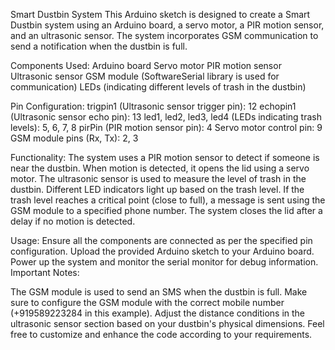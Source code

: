 Smart Dustbin System
This Arduino sketch is designed to create a Smart Dustbin system using an Arduino board, a servo motor, a PIR motion sensor, and an ultrasonic sensor. The system incorporates GSM communication to send a notification when the dustbin is full.

Components Used:
Arduino board
Servo motor
PIR motion sensor
Ultrasonic sensor
GSM module (SoftwareSerial library is used for communication)
LEDs (indicating different levels of trash in the dustbin)

Pin Configuration:
trigpin1 (Ultrasonic sensor trigger pin): 12
echopin1 (Ultrasonic sensor echo pin): 13
led1, led2, led3, led4 (LEDs indicating trash levels): 5, 6, 7, 8
pirPin (PIR motion sensor pin): 4
Servo motor control pin: 9
GSM module pins (Rx, Tx): 2, 3

Functionality:
The system uses a PIR motion sensor to detect if someone is near the dustbin. When motion is detected, it opens the lid using a servo motor.
The ultrasonic sensor is used to measure the level of trash in the dustbin. Different LED indicators light up based on the trash level.
If the trash level reaches a critical point (close to full), a message is sent using the GSM module to a specified phone number.
The system closes the lid after a delay if no motion is detected.

Usage:
Ensure all the components are connected as per the specified pin configuration.
Upload the provided Arduino sketch to your Arduino board.
Power up the system and monitor the serial monitor for debug information.
Important Notes:

The GSM module is used to send an SMS when the dustbin is full. Make sure to configure the GSM module with the correct mobile number (+919589223284 in this example).
Adjust the distance conditions in the ultrasonic sensor section based on your dustbin's physical dimensions.
Feel free to customize and enhance the code according to your requirements.
